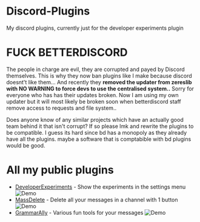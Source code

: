 # Discord-Plugins
My discord plugins, currently just for the developer experiments plugin

# FUCK BETTERDISCORD
The people in charge are evil, they are corrupted and payed by Discord themselves. This is why they now ban plugins like I make because discord doesnt't like them... And recently they **removed the updater from zereslib with NO WARNING to force devs to use the centralised system..** Sorry for everyone who has has their updates broken. Now I am using my own updater but it will most likely be broken soon when betterdiscord staff remove access to requests and file system..

Does anyone know of any similar projects which have an actually good team behind it that isn't corrupt? If so please lmk and rewrite the plugins to be compatible. I guess its hard since bd has a monopoly as they already have all the plugins. maybe a software that is comptabible with bd plugins would be good.

# All my public plugins
- [DeveloperExperiments](https://github.com/BGP0/Discord-Plugins/blob/main/ExperimentsPlugin/) - Show the experiments in the settings menu
![Demo](https://i.imgur.com/xQyXaFG.png)
- [MassDelete](https://github.com/BGP0/Discord-Plugins/blob/main/MassDeletePlugin) - Delete all your messages in a channel with 1 button
![Demo](https://i.imgur.com/8wjsfcj.png)
- [GrammarAlly](https://github.com/BGP0/Discord-Plugins/blob/main/GrammarAllyPlugin) - Various fun tools for your messages
![Demo](https://i.imgur.com/dh69k4Q.png)
